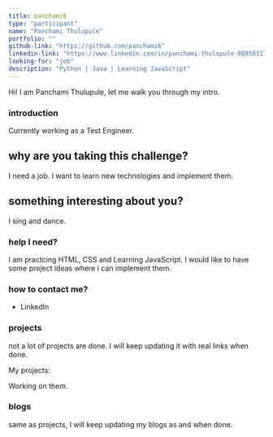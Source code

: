 ```yaml
---
title: panchami6
type: "participant"
name: "Panchami Thulupule"
portfolio: ""
github-link: "https://github.com/panchami6"
linkedin-link: "https://www.linkedin.com/in/panchami-thulupule-889583170/"
looking-for: "job"
description: "Python | Java | Learning JavaScript"
---
```


Hi! I am Panchami Thulupule, let me walk you through my intro.

### introduction

Currently working as a Test Engineer.

## why are you taking this challenge?

I need a job.
I want to learn new technologies and implement them.

## something interesting about you?

I sing and dance.

### help I need?

I am practcing HTML, CSS and Learning JavaScript. I would like to have some project ideas where i can implement them.

### how to contact me?

- LinkedIn

### projects

not a lot of projects are done. I will keep updating it with real links when done.

My projects:

Working on them.

### blogs

same as projects, I will keep updating my blogs as and when done.
